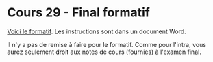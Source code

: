 # Cours 29 - Final formatif

[Voici le formatif](../../static/files/final_formatif.zip). Les instructions sont dans un document Word.

Il n'y a pas de remise à faire pour le formatif. Comme pour l'intra, vous aurez seulement droit aux notes de cours (fournies) à l'examen final.
